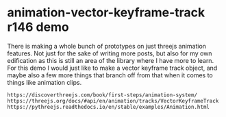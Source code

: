 # animation-vector-keyframe-track r146 demo

There is making a whole bunch of prototypes on just threejs animation features. Not just for the sake of writing more posts, but also for my own edification as this is still an area of the library where I have more to learn. For this demo I would just like to make a vector keyframe track object, and maybe also a few more things that branch off from that when it comes to things like animation clips.

```
https://discoverthreejs.com/book/first-steps/animation-system/
https://threejs.org/docs/#api/en/animation/tracks/VectorKeyframeTrack
https://pythreejs.readthedocs.io/en/stable/examples/Animation.html
```